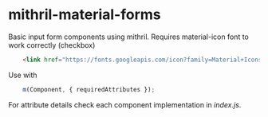 # mithril-material-forms

Basic input form components using mithril. Requires material-icon font to work correctly (checkbox)

```html
    <link href="https://fonts.googleapis.com/icon?family=Material+Icons" rel="stylesheet">
```

Use with

```js
    m(Component, { requiredAttributes });
```

For attribute details check each component implementation in _index.js_.
